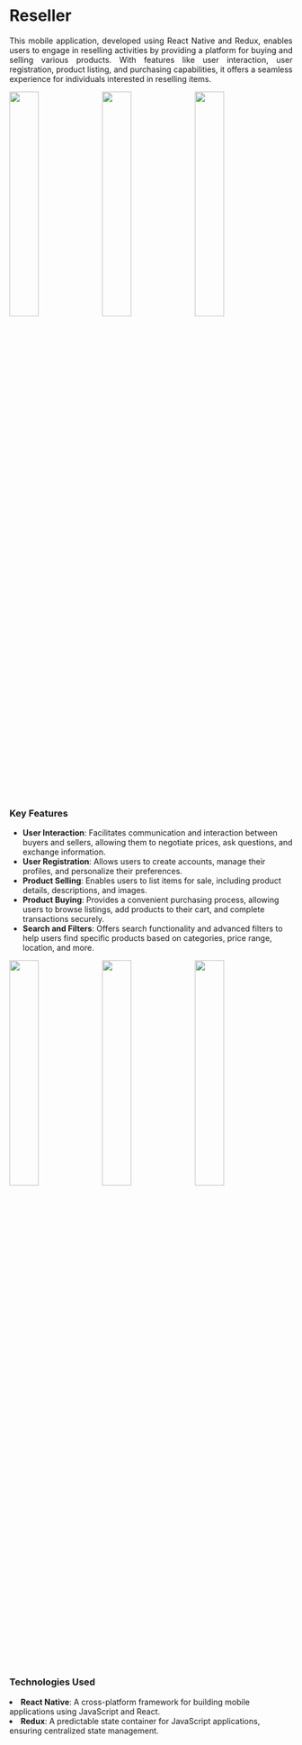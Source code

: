 # Reseller

<p align="justify">
This mobile application, developed using React Native and Redux, enables users to engage in reselling activities by providing a platform for buying and selling various products. With features like user interaction, user registration, product listing, and purchasing capabilities, it offers a seamless experience for individuals interested in reselling items.
</p>

<img width="32%" src="https://github.com/nipunh/reseller/assets/26524611/045fa19c-3ce5-44c5-99f3-80eccbe5f0db" />
<img width="32%" src="https://github.com/nipunh/reseller/assets/26524611/2812b311-76e6-499f-bc18-2f539d9ac326" />
<img width="32%" src="https://github.com/nipunh/reseller/assets/26524611/0ace1a5c-2767-405e-8383-b0245c6bd85c" />

### Key Features
<ul>
<li><b>User Interaction</b>: Facilitates communication and interaction between buyers and sellers, allowing them to negotiate prices, ask questions, and exchange information.</li>
<li><b>User Registration</b>: Allows users to create accounts, manage their profiles, and personalize their preferences.</li>
<li><b>Product Selling</b>: Enables users to list items for sale, including product details, descriptions, and images.</li>
<li><b>Product Buying</b>: Provides a convenient purchasing process, allowing users to browse listings, add products to their cart, and complete transactions securely.</li>
<li><b>Search and Filters</b>: Offers search functionality and advanced filters to help users find specific products based on categories, price range, location, and more.</li>
</ul>

<img width="32%" src="https://github.com/nipunh/reseller/assets/26524611/ee5352c3-6f6b-4dd2-b048-49b96ba49f1a" />
<img width="32%" src="https://github.com/nipunh/reseller/assets/26524611/8fd1ea05-28ed-4ab5-bd38-59440dcafef9" />
<img width="32%" src="https://github.com/nipunh/reseller/assets/26524611/5d5540e1-540b-406a-9ac5-efe4b9dd388f" />

### Technologies Used

<li><b>React Native</b>: A cross-platform framework for building mobile applications using JavaScript and React.</li>
<li><b>Redux</b>: A predictable state container for JavaScript applications, ensuring centralized state management.</li>

